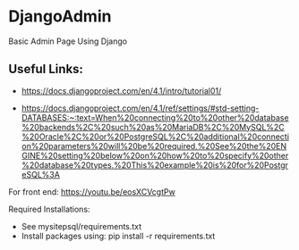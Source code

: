 # DjangoAdmin
 Basic Admin Page Using Django

## Useful Links:
- https://docs.djangoproject.com/en/4.1/intro/tutorial01/

- https://docs.djangoproject.com/en/4.1/ref/settings/#std-setting-DATABASES:~:text=When%20connecting%20to%20other%20database%20backends%2C%20such%20as%20MariaDB%2C%20MySQL%2C%20Oracle%2C%20or%20PostgreSQL%2C%20additional%20connection%20parameters%20will%20be%20required.%20See%20the%20ENGINE%20setting%20below%20on%20how%20to%20specify%20other%20database%20types.%20This%20example%20is%20for%20PostgreSQL%3A

For front end:
https://youtu.be/eosXCVcgtPw

Required Installations:
- See mysitepsql/requirements.txt
- Install packages using: pip install -r requirements.txt
